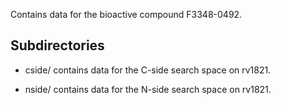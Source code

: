 Contains data for the bioactive compound F3348-0492.

## Subdirectories

- cside/ contains data for the C-side search space on rv1821.

- nside/ contains data for the N-side search space on rv1821.

